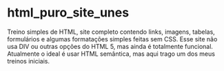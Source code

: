 # html_puro_site_unes
Treino simples de HTML, site completo contendo links, imagens, tabelas, formulários e algumas formatações simples feitas sem CSS. Esse site não usa DIV ou outras opções do HTML 5, mas ainda é totalmente funcional.
Atualmente o ideal é usar HTML semântica, mas aqui trago um dos meus treinos iniciais.
